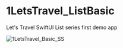 # 1LetsTravel_ListBasic
Let's Travel SwiftUI List series first demo app


![1LetsTravel_Basic_SS](https://github.com/Curious1Dev/1LetsTravel_ListBasic/assets/54212571/ae004781-a827-49a1-a008-45c38cb1b130)
